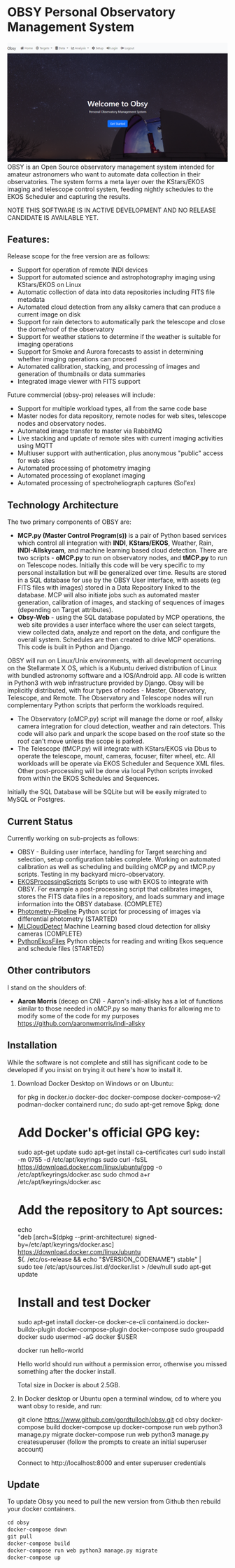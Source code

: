 # OBSY Personal Observatory Management System
![](static/images/github-cover.png)
OBSY is an Open Source observatory management system intended for amateur astronomers who want to automate data collection in their observatories. The system forms a meta layer over the KStars/EKOS imaging and telescope control system, feeding nightly schedules to the EKOS Scheduler and capturing the results. 

NOTE THIS SOFTWARE IS IN ACTIVE DEVELOPMENT AND NO RELEASE CANDIDATE IS AVAILABLE YET.

## Features:
Release scope for the free version are as follows:
* Support for operation of remote INDI devices
* Support for automated science and astrophotography imaging using KStars/EKOS on Linux
* Automatic collection of data into data repositories including FITS file metadata
* Automated cloud detection from any allsky camera that can produce a current image on disk
* Support for rain detectors to automatically park the telescope and close the dome/roof of the observatory 
* Support for weather stations to determine if the weather is suitable for imaging operations
* Support for Smoke and Aurora forecasts to assist in determining whether imaging operations can proceed
* Automated calibration, stacking, and processing of images and generation of thumbnails or data summaries
* Integrated image viewer with FITS support

Future commercial (obsy-pro) releases will include:
* Support for multiple workload types, all from the same code base
* Master nodes for data repository, remote nodes for web sites, telescope nodes and observatory nodes. 
* Automated image transfer to master via RabbitMQ
* Live stacking and update of remote sites with current imaging activities using MQTT
* Multiuser support with authentication, plus anonymous "public" access for web sites 
* Automated processing of photometry imaging
* Automated processing of exoplanet imaging
* Automated processing of spectroheliograph captures (Sol'ex)

## Technology Architecture
The two primary components of OBSY are:
* **MCP.py (Master Control Program(s))** is a pair of Python based services which control all integration with **INDI**, **KStars/EKOS**, Weather, Rain, **INDI-Allskycam**, and machine learning based cloud detection. There are two scripts - **oMCP.py** to run on observatory nodes, and **tMCP.py** to run on Telescope nodes. Initially this code will be very specific to my personal installation but will be generalized over time. Results are stored in a SQL database for use by the OBSY User interface, with assets (eg FITS files with images) stored in a Data Repository linked to the database. MCP will also initiate jobs such as automated master generation, calibration of images, and stacking of sequences of images (depending on Target attributes).
* **Obsy-Web** - using the SQL database populated by MCP operations, the web site provides a user interface where the user can select targets, view collected data, analyze and report on the data, and configure the overall system. Schedules are then created to drive MCP operations. This code is built in Python and Django.

OBSY will run on Linux/Unix environments, with all development occurring on the Stellarmate X OS, which is a Kubuntu derived distribution of Linux with bundled astronomy software and a IOS/Android app.  All code is written in Python3 with web infrastructure provided by Django. Obsy will be implicitly distributed, with four types of nodes - Master, Observatory, Telescope, and Remote. The Observatory and Telescope nodes will run complementary Python scripts that perform the workloads required. 

* The Observatory (oMCP.py) script will manage the dome or roof, allsky camera integration for cloud detection, weather and rain detectors. This code will also park and unpark the scope based on the roof state so the roof can't move unless the scope is parked. 
* The Telescope (tMCP.py) will integrate with KStars/EKOS via Dbus to operate the telescope, mount, cameras, focuser, filter wheel, etc. All workloads will be operate via EKOS Scheduler and Sequence XML files. Other post-processing will be done via local Python scripts invoked from within the EKOS Schedules and Sequences.

Initially the SQL Database will be SQLite but will be easily migrated to MySQL or Postgres.

## Current Status
Currently working on sub-projects as follows:
* OBSY - Building user interface, handling for Target searching and selection, setup configuration tables complete. Working on automated calibration as well as scheduling and building oMCP.py and tMCP.py scripts. Testing in my backyard micro-observatory. 
* [EKOSProcessingScripts](https://github.com/gordtulloch/EKOSProcessingScripts) Scripts to use with EKOS to integrate with OBSY. For example a post-processing script that calibrates images, stores the FITS data files in a repository, and loads summary and image information into the OBSY database. (COMPLETE)
* [Photometry-Pipeline](https://github.com/gordtulloch/Photometry-Pipeline) Python script for processing of images via differential photometry (STARTED)
* [MLCloudDetect](https://github.com/gordtulloch/mlCloudDetect) Machine Learning based cloud detection for allsky cameras (COMPLETE)
* [PythonEkosFiles](https://github.com/gordtulloch/pythonEkosFiles) Python objects for reading and writing Ekos sequence and schedule files (STARTED)

## Other contributors
I stand on the shoulders of:
* **Aaron Morris** (decep on CN) - Aaron's indi-allsky has a lot of functions similar to those needed in oMCP.py so many thanks for allowing me to modify some of the code for my purposes https://github.com/aaronwmorris/indi-allsky

## Installation
While the software is not complete and still has significant code to be developed if you insist on trying it out here's how to install it.

1. Download Docker Desktop on Windows or on Ubuntu:
    
    for pkg in docker.io docker-doc docker-compose docker-compose-v2 podman-docker containerd runc; do sudo apt-get remove $pkg; done
    # Add Docker's official GPG key:
    sudo apt-get update
    sudo apt-get install ca-certificates curl
    sudo install -m 0755 -d /etc/apt/keyrings
    sudo curl -fsSL https://download.docker.com/linux/ubuntu/gpg -o /etc/apt/keyrings/docker.asc
    sudo chmod a+r /etc/apt/keyrings/docker.asc

    # Add the repository to Apt sources:
    echo \
    "deb [arch=$(dpkg --print-architecture) signed-by=/etc/apt/keyrings/docker.asc] https://download.docker.com/linux/ubuntu \
    $(. /etc/os-release && echo "$VERSION_CODENAME") stable" | \
    sudo tee /etc/apt/sources.list.d/docker.list > /dev/null
    sudo apt-get update

    # Install and test Docker
    sudo apt-get install docker-ce docker-ce-cli containerd.io docker-buildx-plugin docker-compose-plugin docker-compose
    sudo groupadd docker
    sudo usermod -aG docker $USER
    
    docker run hello-world

    Hello world should run without a permission error, otherwise you missed something after the docker install.

    Total size in Docker is about 2.5GB.

2. In Docker desktop or Ubuntu open a terminal window, cd to where you want obsy to reside, and run:

    git clone https://www.github.com/gordtulloch/obsy.git
    cd obsy
    docker-compose build
    docker-compose up
    docker-compose run web python3 manage.py migrate
    docker-compose run web python3 manage.py createsuperuser    (follow the prompts to create an initial superuser account)

    Connect to http://localhost:8000 and enter superuser credentials

## Update
To update Obsy you need to pull the new version from Github then rebuild your docker containers.

    cd obsy
    docker-compose down
    git pull
    docker-compose build
    docker-compose run web python3 manage.py migrate
    docker-compose up
